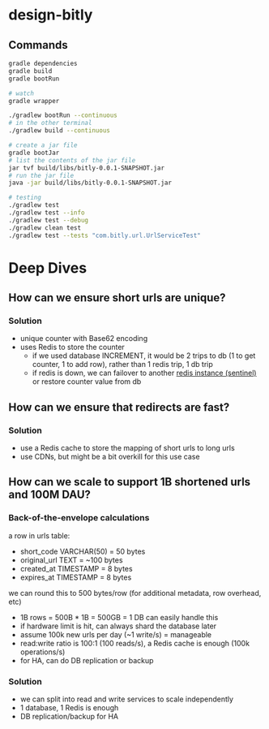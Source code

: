 # design-bitly
## Commands
```bash
gradle dependencies
gradle build
gradle bootRun

# watch
gradle wrapper

./gradlew bootRun --continuous
# in the other terminal
./gradlew build --continuous

# create a jar file
gradle bootJar
# list the contents of the jar file
jar tvf build/libs/bitly-0.0.1-SNAPSHOT.jar
# run the jar file
java -jar build/libs/bitly-0.0.1-SNAPSHOT.jar

# testing
./gradlew test
./gradlew test --info
./gradlew test --debug
./gradlew clean test
./gradlew test --tests "com.bitly.url.UrlServiceTest"
```

# Deep Dives
## How can we ensure short urls are unique?
### Solution
- unique counter with Base62 encoding
- uses Redis to store the counter
    - if we used database INCREMENT, it would be 2 trips to db (1 to get counter, 1 to add row), rather than 1 redis trip, 1 db trip
    - if redis is down, we can failover to another [redis instance (sentinel)](https://github.com/bookpanda/deepdive-redis) or restore counter value from db

## How can we ensure that redirects are fast?
### Solution
- use a Redis cache to store the mapping of short urls to long urls
- use CDNs, but might be a bit overkill for this use case

## How can we scale to support 1B shortened urls and 100M DAU?
### Back-of-the-envelope calculations
a row in urls table:
- short_code VARCHAR(50) = 50 bytes
- original_url TEXT = ~100 bytes
- created_at TIMESTAMP = 8 bytes
- expires_at TIMESTAMP = 8 bytes

we can round this to 500 bytes/row (for additional metadata, row overhead, etc)
- 1B rows = 500B * 1B = 500GB = 1 DB can easily handle this
- if hardware limit is hit, can always shard the database later
- assume 100k new urls per day (~1 write/s) = manageable
- read:write ratio is 100:1 (100 reads/s), a Redis cache is enough (100k operations/s)
- for HA, can do DB replication or backup

### Solution
- we can split into read and write services to scale independently
- 1 database, 1 Redis is enough
- DB replication/backup for HA